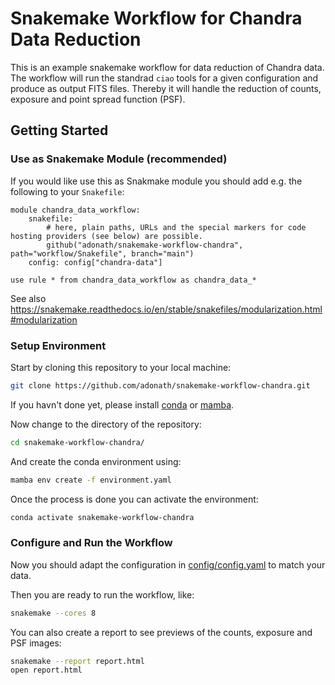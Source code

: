 
# Snakemake Workflow for Chandra Data Reduction

This is an example snakemake workflow for data reduction of Chandra data. 
The workflow will run the standrad `ciao` tools for a given configuration
and produce as output FITS files. Thereby it will handle the reduction of
 counts, exposure and point spread function (PSF).

## Getting Started
### Use as Snakemake Module (recommended)

If you would like use this as Snakmake module you should add e.g. the following to your `Snakefile`:

```python3
module chandra_data_workflow:
    snakefile:
        # here, plain paths, URLs and the special markers for code hosting providers (see below) are possible.
        github("adonath/snakemake-workflow-chandra", path="workflow/Snakefile", branch="main")
    config: config["chandra-data"]

use rule * from chandra_data_workflow as chandra_data_*
```

See also https://snakemake.readthedocs.io/en/stable/snakefiles/modularization.html#modularization

### Setup Environment 
Start by cloning this repository to your local machine:
```bash
git clone https://github.com/adonath/snakemake-workflow-chandra.git
```

If you havn't done yet, please install [conda](https://www.anaconda.com/products/distribution)
or [mamba](https://mamba.readthedocs.io/en/latest/installation.html).

Now change to the directory of the repository:
```bash
cd snakemake-workflow-chandra/
```

And create the conda environment using:
```bash
mamba env create -f environment.yaml
```

Once the process is done you can activate the environment:

```bash
conda activate snakemake-workflow-chandra
```

### Configure and Run the Workflow
Now you should adapt the configuration in [config/config.yaml](config/config.yaml)
to match your data. 

Then you are ready to run the workflow, like:
```bash
snakemake --cores 8
```

You can also create a report to see previews of the counts, exposure and PSF images:
```bash
snakemake --report report.html
open report.html
```
